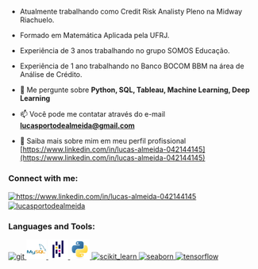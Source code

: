 - Atualmente trabalhando como Credit Risk Analisty Pleno na Midway Riachuelo.

- Formado em Matemática Aplicada pela UFRJ.

- Experiência de 3 anos trabalhando no grupo SOMOS Educação.

- Experiência de 1 ano trabalhando no Banco BOCOM BBM na área de Análise de Crédito.

- 💬 Me pergunte sobre **Python, SQL, Tableau, Machine Learning, Deep Learning**

- 📫 Você pode me contatar através do e-mail **lucasportodealmeida@gmail.com**

- 📄 Saiba mais sobre mim em meu perfil profissional [https://www.linkedin.com/in/lucas-almeida-042144145](https://www.linkedin.com/in/lucas-almeida-042144145)

<h3 align="left">Connect with me:</h3>
<p align="left">
<a href="https://www.linkedin.com/in/lucas-almeida-042144145" target="blank"><img align="center" src="https://raw.githubusercontent.com/rahuldkjain/github-profile-readme-generator/master/src/images/icons/Social/linked-in-alt.svg" alt="https://www.linkedin.com/in/lucas-almeida-042144145" height="30" width="40" /></a>
<a href="https://kaggle.com/lucasportodealmeida" target="blank"><img align="center" src="https://raw.githubusercontent.com/rahuldkjain/github-profile-readme-generator/master/src/images/icons/Social/kaggle.svg" alt="lucasportodealmeida" height="30" width="40" /></a>
</p>

<h3 align="left">Languages and Tools:</h3>
<p align="left"> <a href="https://git-scm.com/" target="_blank" rel="noreferrer"> <img src="https://www.vectorlogo.zone/logos/git-scm/git-scm-icon.svg" alt="git" width="40" height="40"/> </a> <a href="https://www.mysql.com/" target="_blank" rel="noreferrer"> <img src="https://raw.githubusercontent.com/devicons/devicon/master/icons/mysql/mysql-original-wordmark.svg" alt="mysql" width="40" height="40"/> </a> <a href="https://pandas.pydata.org/" target="_blank" rel="noreferrer"> <img src="https://raw.githubusercontent.com/devicons/devicon/2ae2a900d2f041da66e950e4d48052658d850630/icons/pandas/pandas-original.svg" alt="pandas" width="40" height="40"/> </a> <a href="https://www.python.org" target="_blank" rel="noreferrer"> <img src="https://raw.githubusercontent.com/devicons/devicon/master/icons/python/python-original.svg" alt="python" width="40" height="40"/> </a> <a href="https://scikit-learn.org/" target="_blank" rel="noreferrer"> <img src="https://upload.wikimedia.org/wikipedia/commons/0/05/Scikit_learn_logo_small.svg" alt="scikit_learn" width="40" height="40"/> </a> <a href="https://seaborn.pydata.org/" target="_blank" rel="noreferrer"> <img src="https://seaborn.pydata.org/_images/logo-mark-lightbg.svg" alt="seaborn" width="40" height="40"/> </a> <a href="https://www.tensorflow.org" target="_blank" rel="noreferrer"> <img src="https://www.vectorlogo.zone/logos/tensorflow/tensorflow-icon.svg" alt="tensorflow" width="40" height="40"/> </a> </p>

<!---
- 👋 Hi, I’m @LucasPorto2
- 👀 I’m interested in Data Science
- 🌱 I’m currently learning Machine Learning
- 💞️ I’m looking to collaborate on Data Science Projects
- 📫 How to reach me ...


LucasPorto2/LucasPorto2 is a ✨ special ✨ repository because its `README.md` (this file) appears on your GitHub profile.
You can click the Preview link to take a look at your changes.
--->

